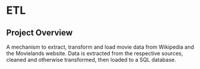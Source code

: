 # ETL
## Project Overview
A mechanism to extract, transform and load movie data from Wikipedia and the Movielands website.  Data is extracted from the respective sources, cleaned and otherwise transformed, then loaded to a SQL database.

